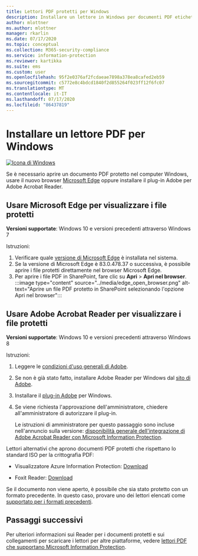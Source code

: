 ```yaml
---
title: Lettori PDF protetti per Windows
description: Installare un lettore in Windows per documenti PDF etichettati per la classificazione e la protezione
author: mlottner
ms.author: mlottner
manager: rkarlin
ms.date: 07/17/2020
ms.topic: conceptual
ms.collection: M365-security-compliance
ms.service: information-protection
ms.reviewer: kartikka
ms.suite: ems
ms.custom: user
ms.openlocfilehash: 95f2e0376af2fcdaeae7898a378ea8cafed2eb59
ms.sourcegitcommit: c5772e8c4bdcd1840f2d855264f023ff12f6fc07
ms.translationtype: MT
ms.contentlocale: it-IT
ms.lasthandoff: 07/17/2020
ms.locfileid: "86437819"
---
```

# <a name="install-a-pdf-reader-for-windows"></a>Installare un lettore PDF per Windows

[![Icona di Windows](../media/develop/windows-icon.png)](https://go.microsoft.com/fwlink/?linkid=2050049)

Se è necessario aprire un documento PDF protetto nel computer Windows, usare il nuovo browser [Microsoft Edge](https://www.microsoft.com/edge?form=MY01BL&OCID=MY01BL) oppure installare il plug-in Adobe per Adobe Acrobat Reader.

## <a name="use-microsoft-edge-to-view-protected-files"></a>Usare Microsoft Edge per visualizzare i file protetti

**Versioni supportate**: Windows 10 e versioni precedenti attraverso Windows 7

Istruzioni:

1. Verificare quale [versione di Microsoft Edge](https://support.microsoft.com/help/4027011/microsoft-edge-find-out-which-version-you-have) è installata nel sistema. 
1. Se la versione di Microsoft Edge è 83.0.478.37 o successiva, è possibile aprire i file protetti direttamente nel browser Microsoft Edge. 
1. Per aprire i file PDF in SharePoint, fare clic su **Apri**  >  **Apri nel browser**. 
:::image type="content" source="../media/edge_open_browser.png" alt-text="Aprire un file PDF protetto in SharePoint selezionando l'opzione Apri nel browser":::


## <a name="use-adobe-acrobat-reader-to-view-protected-files"></a>Usare Adobe Acrobat Reader per visualizzare i file protetti

**Versioni supportate**: Windows 10 e versioni precedenti attraverso Windows 8

Istruzioni: 

1. Leggere le [condizioni d'uso generali di Adobe](https://www.adobe.com/legal/terms.html).

2. Se non è già stato fatto, installare Adobe Reader per Windows dal [sito di Adobe](https://www.adobe.com/).

3. Installare il [plug-in Adobe](https://go.microsoft.com/fwlink/?linkid=2050049) per Windows.

4. Se viene richiesta l'approvazione dell'amministratore, chiedere all'amministratore di autorizzare il plug-in.
    
    Le istruzioni di amministratore per questo passaggio sono incluse nell'annuncio sulla versione: [disponibilità generale dell'integrazione di Adobe Acrobat Reader con Microsoft Information Protection](https://techcommunity.microsoft.com/t5/Azure-Information-Protection/General-Availability-of-Adobe-Acrobat-Reader-integration-with/ba-p/298396).

Lettori alternativi che aprono documenti PDF protetti che rispettano lo standard ISO per la crittografia PDF:

- Visualizzatore Azure Information Protection: [Download](https://go.microsoft.com/fwlink/?linkid=838993)

- Foxit Reader: [Download](https://www.foxitsoftware.com/pdf-reader/)


Se il documento non viene aperto, è possibile che sia stato protetto con un formato precedente. In questo caso, provare uno dei lettori elencati come [supportato per i formati precedenti](protected-pdf-readers.md#support-for-previous-formats).

## <a name="next-steps"></a>Passaggi successivi

Per ulteriori informazioni sui Reader per i documenti protetti e sui collegamenti per scaricare i lettori per altre piattaforme, vedere [lettori PDF che supportano Microsoft Information Protection](protected-pdf-readers.md).

